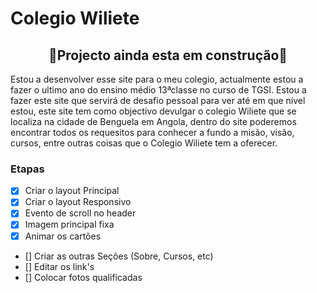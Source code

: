 # Colegio Wiliete 

<h2 align="center">🚧Projecto ainda esta em construção🚧</h2>


<p>
  Estou a desenvolver esse site para o meu colegio, actualmente estou a fazer o ultimo ano do ensino médio 13ªclasse no curso de TGSI. Estou a fazer este site que servirá de desafio pessoal para ver até em que nível estou, este site tem como objectivo devulgar o colegio Wiliete que se localiza na cidade de Benguela em Angola, dentro do site poderemos encontrar todos os requesitos para conhecer a fundo a misão, visão, cursos, entre outras coisas que o Colegio Wiliete tem a oferecer.
</p>





### Etapas

- [x] Criar o layout Principal
- [x] Criar o layout Responsivo
- [x] Evento de scroll no header
- [x] Imagem principal fixa
- [x] Animar os cartões
- []  Criar as outras Seções (Sobre, Cursos, etc)
- []  Editar os link's
- []  Colocar fotos qualificadas


